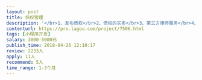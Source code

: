 ```yaml
---                
layout: post       
title: 债权管理           
description: '</br>1、发布债权</br>2、债权的买卖</br>3、第三方律师服务</br>4、管理债权</br>这是平台的基本组成部分。可以做成小程序或者公众号的性质。技术要求不限。</br>'     
contenturl: https://pro.lagou.com/project/7506.html      
tags: [小程序开发]            
salary: 3000-5000元          
publish_time: 2018-04-26 12:10:17         
review: 2233人                   
apply: 11人                   
recommend: 5人                   
time_range: 1-3个月              
---                 
```

